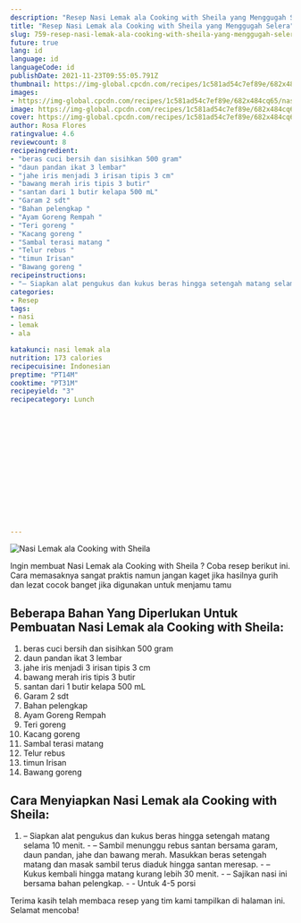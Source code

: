 ```yaml
---
description: "Resep Nasi Lemak ala Cooking with Sheila yang Menggugah Selera"
title: "Resep Nasi Lemak ala Cooking with Sheila yang Menggugah Selera"
slug: 759-resep-nasi-lemak-ala-cooking-with-sheila-yang-menggugah-selera
future: true
lang: id
language: id
languageCode: id
publishDate: 2021-11-23T09:55:05.791Z 
thumbnail: https://img-global.cpcdn.com/recipes/1c581ad54c7ef89e/682x484cq65/nasi-lemak-ala-cooking-with-sheila-foto-resep-utama.png
images:
- https://img-global.cpcdn.com/recipes/1c581ad54c7ef89e/682x484cq65/nasi-lemak-ala-cooking-with-sheila-foto-resep-utama.png
image: https://img-global.cpcdn.com/recipes/1c581ad54c7ef89e/682x484cq65/nasi-lemak-ala-cooking-with-sheila-foto-resep-utama.png
cover: https://img-global.cpcdn.com/recipes/1c581ad54c7ef89e/682x484cq65/nasi-lemak-ala-cooking-with-sheila-foto-resep-utama.png
author: Rosa Flores
ratingvalue: 4.6
reviewcount: 8
recipeingredient:
- "beras cuci bersih dan sisihkan 500 gram"
- "daun pandan ikat 3 lembar"
- "jahe iris menjadi 3 irisan tipis 3 cm"
- "bawang merah iris tipis 3 butir"
- "santan dari 1 butir kelapa 500 mL"
- "Garam 2 sdt"
- "Bahan pelengkap "
- "Ayam Goreng Rempah "
- "Teri goreng "
- "Kacang goreng "
- "Sambal terasi matang "
- "Telur rebus "
- "timun Irisan"
- "Bawang goreng "
recipeinstructions:
- "– Siapkan alat pengukus dan kukus beras hingga setengah matang selama 10 menit. – Sambil menunggu rebus santan bersama garam, daun pandan, jahe dan bawang merah. Masukkan beras setengah matang dan masak sambil terus diaduk hingga santan meresap. – Kukus kembali hingga matang kurang lebih 30 menit. – Sajikan nasi ini bersama bahan pelengkap.  Untuk 4-5 porsi"
categories:
- Resep
tags:
- nasi
- lemak
- ala

katakunci: nasi lemak ala 
nutrition: 173 calories
recipecuisine: Indonesian
preptime: "PT14M"
cooktime: "PT31M"
recipeyield: "3"
recipecategory: Lunch


     
    
    
    
    
    
    
    
    
    
    
      
    
---
```



![Nasi Lemak ala Cooking with Sheila](https://img-global.cpcdn.com/recipes/1c581ad54c7ef89e/682x484cq65/nasi-lemak-ala-cooking-with-sheila-foto-resep-utama.png)

Ingin membuat Nasi Lemak ala Cooking with Sheila ? Coba resep berikut ini. Cara memasaknya sangat praktis namun jangan kaget jika hasilnya gurih dan lezat cocok banget jika digunakan untuk menjamu tamu

<!--inarticleads1-->

## Beberapa Bahan Yang Diperlukan Untuk Pembuatan Nasi Lemak ala Cooking with Sheila:

1. beras cuci bersih dan sisihkan 500 gram
1. daun pandan ikat 3 lembar
1. jahe iris menjadi 3 irisan tipis 3 cm
1. bawang merah iris tipis 3 butir
1. santan dari 1 butir kelapa 500 mL
1. Garam 2 sdt
1. Bahan pelengkap 
1. Ayam Goreng Rempah 
1. Teri goreng 
1. Kacang goreng 
1. Sambal terasi matang 
1. Telur rebus 
1. timun Irisan
1. Bawang goreng 



<!--inarticleads2-->

## Cara Menyiapkan Nasi Lemak ala Cooking with Sheila:

1. – Siapkan alat pengukus dan kukus beras hingga setengah matang selama 10 menit. - – Sambil menunggu rebus santan bersama garam, daun pandan, jahe dan bawang merah. Masukkan beras setengah matang dan masak sambil terus diaduk hingga santan meresap. - – Kukus kembali hingga matang kurang lebih 30 menit. - – Sajikan nasi ini bersama bahan pelengkap. -  - Untuk 4-5 porsi




Terima kasih telah membaca resep yang tim kami tampilkan di halaman ini. Selamat mencoba!
